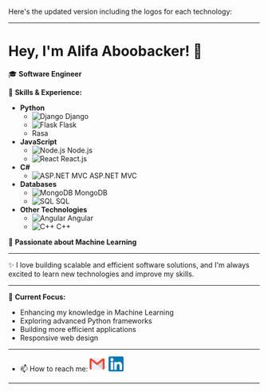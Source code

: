 Here's the updated version including the logos for each technology:

---

# Hey, I'm Alifa Aboobacker! 👋

🎓 **Software Engineer**

🌟 **Skills & Experience:**
- **Python**
  - ![Django](https://img.icons8.com/color/48/000000/django.png) Django
  - ![Flask](https://img.icons8.com/ios-filled/50/000000/flask.png) Flask
  - Rasa
- **JavaScript**
  - ![Node.js](https://img.icons8.com/color/48/000000/nodejs.png) Node.js
  - ![React](https://img.icons8.com/color/48/000000/react-native.png) React.js
- **C#**
  - ![ASP.NET MVC](https://img.icons8.com/color/48/000000/asp.png) ASP.NET MVC
- **Databases**
  - ![MongoDB](https://img.icons8.com/color/48/000000/mongodb.png) MongoDB
  - ![SQL](https://img.icons8.com/ios-filled/50/000000/sql.png) SQL
- **Other Technologies**
  - ![Angular](https://img.icons8.com/color/48/000000/angularjs.png) Angular
  - ![C++](https://img.icons8.com/color/48/000000/c-plus-plus-logo.png) C++
  

🤖 **Passionate about Machine Learning**

---

✨ I love building scalable and efficient software solutions, and I'm always excited to learn new technologies and improve my skills.

---

🌱 **Current Focus:**
- Enhancing my knowledge in Machine Learning
- Exploring advanced Python frameworks
- Building more efficient applications
- Responsive web design

---

- 📫 How to reach me: <a href="mailto:alifaafi23@gmail.com" alt="Contact me"><code><img height="30" src="https://github.com/harshalrj25/MasterAssetsRepo/blob/master/gmail.svg"></code></a>
&nbsp;<a href="https://www.linkedin.com/in/alifa-aboobacker-9349211b0/" alt="LinkedIn"><code><img height="30" src="https://github.com/harshalrj25/MasterAssetsRepo/blob/master/linkedin.svg"></code></a>

---
